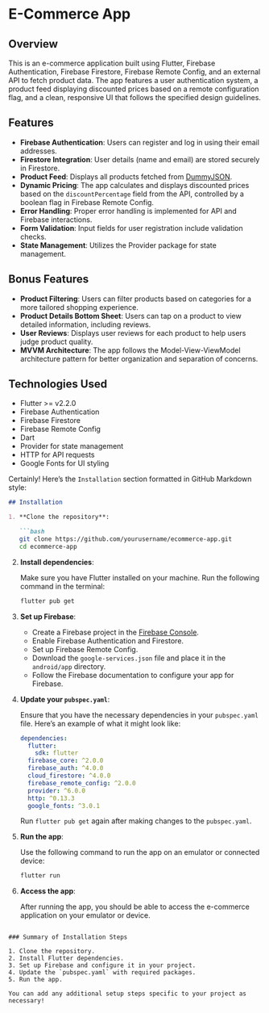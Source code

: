 # E-Commerce App

## Overview

This is an e-commerce application built using Flutter, Firebase Authentication, Firebase Firestore, Firebase Remote Config, and an external API to fetch product data. The app features a user authentication system, a product feed displaying discounted prices based on a remote configuration flag, and a clean, responsive UI that follows the specified design guidelines.

## Features

- **Firebase Authentication**: Users can register and log in using their email addresses.
- **Firestore Integration**: User details (name and email) are stored securely in Firestore.
- **Product Feed**: Displays all products fetched from [DummyJSON](https://dummyjson.com/products).
- **Dynamic Pricing**: The app calculates and displays discounted prices based on the `discountPercentage` field from the API, controlled by a boolean flag in Firebase Remote Config.
- **Error Handling**: Proper error handling is implemented for API and Firebase interactions.
- **Form Validation**: Input fields for user registration include validation checks.
- **State Management**: Utilizes the Provider package for state management.

## Bonus Features

- **Product Filtering**: Users can filter products based on categories for a more tailored shopping experience.
- **Product Details Bottom Sheet**: Users can tap on a product to view detailed information, including reviews.
- **User Reviews**: Displays user reviews for each product to help users judge product quality.
- **MVVM Architecture**: The app follows the Model-View-ViewModel architecture pattern for better organization and separation of concerns.
  
## Technologies Used

- Flutter >= v2.2.0
- Firebase Authentication
- Firebase Firestore
- Firebase Remote Config
- Dart
- Provider for state management
- HTTP for API requests
- Google Fonts for UI styling

Certainly! Here’s the `Installation` section formatted in GitHub Markdown style:

```markdown
## Installation

1. **Clone the repository**:

   ```bash
   git clone https://github.com/yourusername/ecommerce-app.git
   cd ecommerce-app
   ```

2. **Install dependencies**:

   Make sure you have Flutter installed on your machine. Run the following command in the terminal:

   ```bash
   flutter pub get
   ```

3. **Set up Firebase**:

   - Create a Firebase project in the [Firebase Console](https://console.firebase.google.com/).
   - Enable Firebase Authentication and Firestore.
   - Set up Firebase Remote Config.
   - Download the `google-services.json` file and place it in the `android/app` directory.
   - Follow the Firebase documentation to configure your app for Firebase.

4. **Update your `pubspec.yaml`**:

   Ensure that you have the necessary dependencies in your `pubspec.yaml` file. Here’s an example of what it might look like:

   ```yaml
   dependencies:
     flutter:
       sdk: flutter
     firebase_core: ^2.0.0
     firebase_auth: ^4.0.0
     cloud_firestore: ^4.0.0
     firebase_remote_config: ^2.0.0
     provider: ^6.0.0
     http: ^0.13.3
     google_fonts: ^3.0.1
   ```

   Run `flutter pub get` again after making changes to the `pubspec.yaml`.

5. **Run the app**:

   Use the following command to run the app on an emulator or connected device:

   ```bash
   flutter run
   ```

6. **Access the app**:

   After running the app, you should be able to access the e-commerce application on your emulator or device.
```

### Summary of Installation Steps

1. Clone the repository.
2. Install Flutter dependencies.
3. Set up Firebase and configure it in your project.
4. Update the `pubspec.yaml` with required packages.
5. Run the app.

You can add any additional setup steps specific to your project as necessary!
